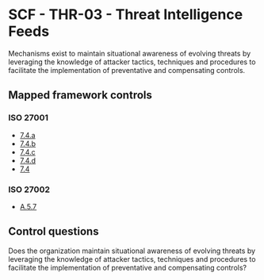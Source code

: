 # SCF - THR-03 - Threat Intelligence Feeds
Mechanisms exist to maintain situational awareness of evolving threats by leveraging the knowledge of attacker tactics, techniques and procedures to facilitate the implementation of preventative and compensating controls.
## Mapped framework controls
### ISO 27001
- [7.4.a](../iso27001/7.md#74a)
- [7.4.b](../iso27001/7.md#74b)
- [7.4.c](../iso27001/7.md#74c)
- [7.4.d](../iso27001/7.md#74d)
- [7.4](../iso27001/7.md#74)
  
### ISO 27002
- [A.5.7](../iso27002/a-5.md#a57)
  
## Control questions
Does the organization maintain situational awareness of evolving threats by leveraging the knowledge of attacker tactics, techniques and procedures to facilitate the implementation of preventative and compensating controls?
  